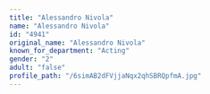 ```yaml
---
title: "Alessandro Nivola"
name: "Alessandro Nivola"
id: "4941"
original_name: "Alessandro Nivola"
known_for_department: "Acting"
gender: "2"
adult: "false"
profile_path: "/6simAB2dFVjjaNqx2qhSBRQpfmA.jpg"
---
```

